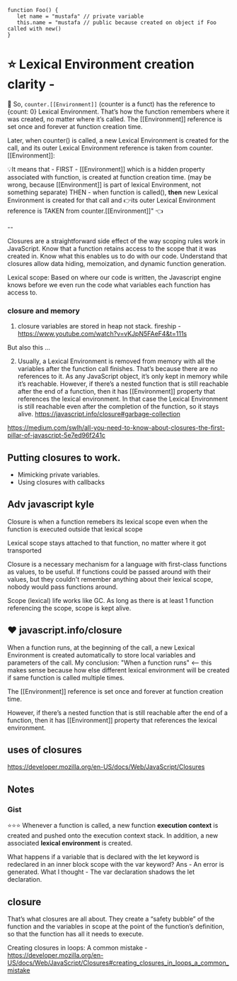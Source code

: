 ```
function Foo() {
   let name = "mustafa" // private variable
   this.name = "mustafa // public because created on object if Foo called with new()
}
```
# ⭐️ Lexical Environment creation clarity - 
📝 So, ```counter.[[Environment]]``` (counter is a funct) has the reference to {count: 0} Lexical Environment. That’s how the function remembers where it was created, no matter where it’s called. The [[Environment]] reference is set once and forever at function creation time.

Later, when counter() is called, a new Lexical Environment is created for the call, and its outer Lexical Environment reference is taken from counter.[[Environment]]:

💡It means that - 
FIRST - [[Environment]] which is a hidden property associated with function, is created at function creation time.
(may be wrong, because [[Environment]] is part of lexical Environment, not something separate) THEN - when function is called(), __then__ new Lexical Environment is created for that call and 👉its outer Lexical Environment reference is TAKEN from counter.[[Environment]]" 👈

--

Closures are a straightforward side effect of the way scoping rules work in JavaScript.
Know that a function retains access to the scope that it was created in. Know what this enables us to do with our code. Understand that closures allow data hiding, memoization, and dynamic function generation.

Lexical scope: Based on where our code is written, the Javascript engine knows before we even run the code what variables each function has access to.

### closure and memory

1.  closure variables are stored in heap not stack. fireship - https://www.youtube.com/watch?v=vKJpN5FAeF4&t=111s

But also this ...

2. Usually, a Lexical Environment is removed from memory with all the variables after the function call finishes. That’s because there are no references to it. As any JavaScript object, it’s only kept in memory while it’s reachable. However, if there’s a nested function that is still reachable after the end of a function, then it has [[Environment]] property that references the lexical environment. In that case the Lexical Environment is still reachable even after the completion of the function, so it stays alive.
   https://javascript.info/closure#garbage-collection

https://medium.com/swlh/all-you-need-to-know-about-closures-the-first-pillar-of-javascript-5e7ed96f241c

## Putting closures to work.

- Mimicking private variables.
- Using closures with callbacks

## Adv javascript kyle

Closure is when a function remebers its lexical scope even when the function is executed outside that lexical scope

Lexical scope stays attached to that function, no matter where it got transported

Closure is a necessary mechanism for a language with first-class functions as values, to be useful. If functions could be passed around with their values, but they couldn't remember anything about their lexical scope, nobody would pass functions around.

Scope (lexical) life works like GC. As long as there is at least 1 function referencing the scope, scope is kept alive.

## ❤️ javascript.info/closure

When a function runs, at the beginning of the call, a new Lexical Environment is created automatically to store local variables and parameters of the call.
My conclusion: "When a function runs" <-- this makes sense because how else different lexical environment will be created if same function is called multiple times.

The [[Environment]] reference is set once and forever at function creation time.

However, if there’s a nested function that is still reachable after the end of a function, then it has [[Environment]] property that references the lexical environment.

## uses of closures

https://developer.mozilla.org/en-US/docs/Web/JavaScript/Closures

## Notes
### Gist
⭐️⭐️⭐️ Whenever a function is called, a new function **execution context** is created and pushed onto the execution context stack. In addition, a new associated **lexical environment** is created.

What happens if a variable that is declared with the let keyword is redeclared in an inner block scope with the var keyword?
Ans - An error is generated.
What I thought - The var declaration shadows the let declaration.

## closure

That’s what closures are all about. They create a “safety bubble” of the function and the variables in scope at the point of the function’s definition,
so that the function has all it needs to execute.

Creating closures in loops: A common mistake - https://developer.mozilla.org/en-US/docs/Web/JavaScript/Closures#creating_closures_in_loops_a_common_mistake